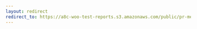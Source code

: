 ```yaml
---
layout: redirect
redirect_to: https://a8c-woo-test-reports.s3.amazonaws.com/public/pr-merge/41621/e2e/index.html
---
```


